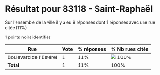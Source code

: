 # Résultat pour 83118 - Saint-Raphaël

Sur l'ensemble de la ville il y a eu 9 réponses dont 1 réponses avec une rue citée (11%)

1 points noirs identifiés

| Rue | Vote | % réponses | % Nb rues cités|
|-----|------|------------|----------------|
| Boulevard de l'Estérel | 1 | 11% | <img src="../../img/bar_100.gif" />&nbsp;100%|
| **Total** | 1 | 11% | 100%|
